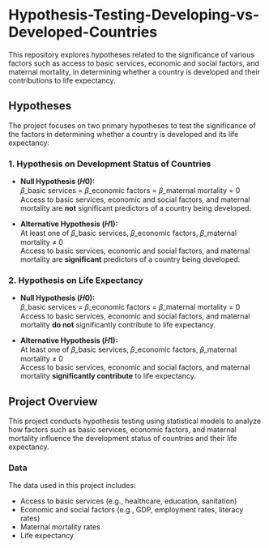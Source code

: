 # Hypothesis-Testing-Developing-vs-Developed-Countries

This repository explores hypotheses related to the significance of various factors such as access to basic services, economic and social factors, and maternal mortality, in determining whether a country is developed and their contributions to life expectancy.

## Hypotheses

The project focuses on two primary hypotheses to test the significance of the factors in determining whether a country is developed and its life expectancy:

### 1. Hypothesis on Development Status of Countries

- **Null Hypothesis (𝐻0):**  
  𝛽_basic services = 𝛽_economic factors = 𝛽_maternal mortality = 0  
  Access to basic services, economic and social factors, and maternal mortality are **not** significant predictors of a country being developed.

- **Alternative Hypothesis (𝐻1):**  
  At least one of 𝛽_basic services, 𝛽_economic factors, 𝛽_maternal mortality ≠ 0  
  Access to basic services, economic and social factors, and maternal mortality are **significant** predictors of a country being developed.

### 2. Hypothesis on Life Expectancy

- **Null Hypothesis (𝐻0):**  
  𝛽_basic services = 𝛽_economic factors = 𝛽_maternal mortality = 0  
  Access to basic services, economic and social factors, and maternal mortality **do not** significantly contribute to life expectancy.

- **Alternative Hypothesis (𝐻1):**  
  At least one of 𝛽_basic services, 𝛽_economic factors, 𝛽_maternal mortality ≠ 0  
  Access to basic services, economic and social factors, and maternal mortality **significantly contribute** to life expectancy.

## Project Overview

This project conducts hypothesis testing using statistical models to analyze how factors such as basic services, economic factors, and maternal mortality influence the development status of countries and their life expectancy.

### Data

The data used in this project includes:
- Access to basic services (e.g., healthcare, education, sanitation)
- Economic and social factors (e.g., GDP, employment rates, literacy rates)
- Maternal mortality rates
- Life expectancy
